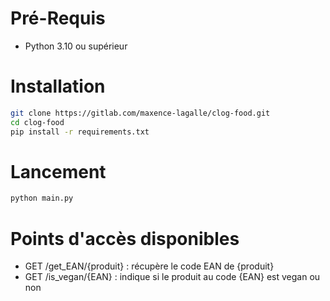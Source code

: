 # Pré-Requis

* Python 3.10 ou supérieur

# Installation

```bash
git clone https://gitlab.com/maxence-lagalle/clog-food.git
cd clog-food
pip install -r requirements.txt
```

# Lancement

```bash
python main.py
```

# Points d'accès disponibles

* GET /get_EAN/{produit} : récupère le code EAN de {produit}
* GET /is_vegan/{EAN} : indique si le produit au code {EAN} est vegan ou non